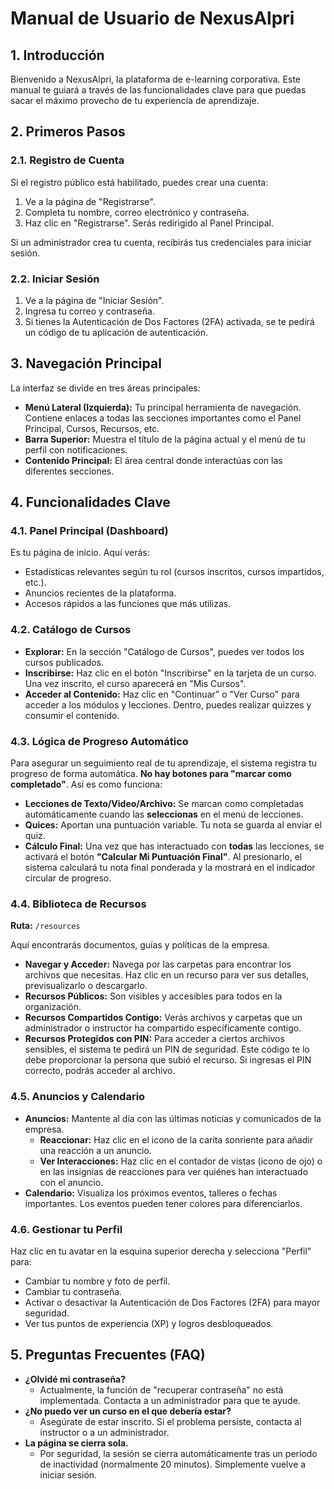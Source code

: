 # Manual de Usuario de NexusAlpri

## 1. Introducción

Bienvenido a NexusAlpri, la plataforma de e-learning corporativa. Este manual te guiará a través de las funcionalidades clave para que puedas sacar el máximo provecho de tu experiencia de aprendizaje.

## 2. Primeros Pasos

### 2.1. Registro de Cuenta

Si el registro público está habilitado, puedes crear una cuenta:
1.  Ve a la página de "Registrarse".
2.  Completa tu nombre, correo electrónico y contraseña.
3.  Haz clic en "Registrarse". Serás redirigido al Panel Principal.

Si un administrador crea tu cuenta, recibirás tus credenciales para iniciar sesión.

### 2.2. Iniciar Sesión

1.  Ve a la página de "Iniciar Sesión".
2.  Ingresa tu correo y contraseña.
3.  Si tienes la Autenticación de Dos Factores (2FA) activada, se te pedirá un código de tu aplicación de autenticación.

## 3. Navegación Principal

La interfaz se divide en tres áreas principales:

*   **Menú Lateral (Izquierda):** Tu principal herramienta de navegación. Contiene enlaces a todas las secciones importantes como el Panel Principal, Cursos, Recursos, etc.
*   **Barra Superior:** Muestra el título de la página actual y el menú de tu perfil con notificaciones.
*   **Contenido Principal:** El área central donde interactúas con las diferentes secciones.

## 4. Funcionalidades Clave

### 4.1. Panel Principal (Dashboard)

Es tu página de inicio. Aquí verás:
*   Estadísticas relevantes según tu rol (cursos inscritos, cursos impartidos, etc.).
*   Anuncios recientes de la plataforma.
*   Accesos rápidos a las funciones que más utilizas.

### 4.2. Catálogo de Cursos

*   **Explorar:** En la sección "Catálogo de Cursos", puedes ver todos los cursos publicados.
*   **Inscribirse:** Haz clic en el botón "Inscribirse" en la tarjeta de un curso. Una vez inscrito, el curso aparecerá en "Mis Cursos".
*   **Acceder al Contenido:** Haz clic en "Continuar" o "Ver Curso" para acceder a los módulos y lecciones. Dentro, puedes realizar quizzes y consumir el contenido.

### 4.3. Lógica de Progreso Automático

Para asegurar un seguimiento real de tu aprendizaje, el sistema registra tu progreso de forma automática. **No hay botones para "marcar como completado"**. Así es como funciona:

*   **Lecciones de Texto/Video/Archivo:** Se marcan como completadas automáticamente cuando las **seleccionas** en el menú de lecciones.
*   **Quices:** Aportan una puntuación variable. Tu nota se guarda al enviar el quiz.
*   **Cálculo Final:** Una vez que has interactuado con **todas** las lecciones, se activará el botón **"Calcular Mi Puntuación Final"**. Al presionarlo, el sistema calculará tu nota final ponderada y la mostrará en el indicador circular de progreso.

### 4.4. Biblioteca de Recursos

**Ruta:** `/resources`

Aquí encontrarás documentos, guías y políticas de la empresa.

*   **Navegar y Acceder:** Navega por las carpetas para encontrar los archivos que necesitas. Haz clic en un recurso para ver sus detalles, previsualizarlo o descargarlo.
*   **Recursos Públicos:** Son visibles y accesibles para todos en la organización.
*   **Recursos Compartidos Contigo:** Verás archivos y carpetas que un administrador o instructor ha compartido específicamente contigo.
*   **Recursos Protegidos con PIN:** Para acceder a ciertos archivos sensibles, el sistema te pedirá un PIN de seguridad. Este código te lo debe proporcionar la persona que subió el recurso. Si ingresas el PIN correcto, podrás acceder al archivo.

### 4.5. Anuncios y Calendario

*   **Anuncios:** Mantente al día con las últimas noticias y comunicados de la empresa.
    *   **Reaccionar:** Haz clic en el icono de la carita sonriente para añadir una reacción a un anuncio.
    *   **Ver Interacciones:** Haz clic en el contador de vistas (icono de ojo) o en las insignias de reacciones para ver quiénes han interactuado con el anuncio.
*   **Calendario:** Visualiza los próximos eventos, talleres o fechas importantes. Los eventos pueden tener colores para diferenciarlos.

### 4.6. Gestionar tu Perfil

Haz clic en tu avatar en la esquina superior derecha y selecciona "Perfil" para:
*   Cambiar tu nombre y foto de perfil.
*   Cambiar tu contraseña.
*   Activar o desactivar la Autenticación de Dos Factores (2FA) para mayor seguridad.
*   Ver tus puntos de experiencia (XP) y logros desbloqueados.

## 5. Preguntas Frecuentes (FAQ)

*   **¿Olvidé mi contraseña?**
    *   Actualmente, la función de "recuperar contraseña" no está implementada. Contacta a un administrador para que te ayude.
*   **¿No puedo ver un curso en el que debería estar?**
    *   Asegúrate de estar inscrito. Si el problema persiste, contacta al instructor o a un administrador.
*   **La página se cierra sola.**
    *   Por seguridad, la sesión se cierra automáticamente tras un período de inactividad (normalmente 20 minutos). Simplemente vuelve a iniciar sesión.

